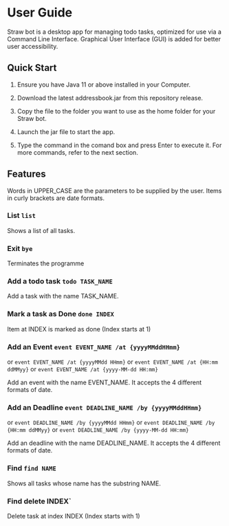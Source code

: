 # User Guide

Straw bot is a desktop app for managing todo tasks, optimized for use via a Command Line Interface.
Graphical User Interface (GUI) is added for better user accessibility.

## Quick Start

1. Ensure you have Java 11 or above installed in your Computer.

2. Download the latest addressbook.jar from this repository release.

3. Copy the file to the folder you want to use as the home folder for your Straw bot.

4. Launch the jar file to start the app.

5. Type the command in the comand box and press Enter to execute it. For more commands, refer to the next section.

## Features 
Words in UPPER_CASE are the parameters to be supplied by the user.
Items in curly brackets are date formats.

### List `list`

Shows a list of all tasks.

### Exit `bye`

Terminates the programme

### Add a todo task `todo TASK_NAME`

Add a task with the name TASK_NAME.

### Mark a task as Done `done INDEX`

Item at INDEX is marked as done (Index starts at 1)

### Add an Event `event EVENT_NAME /at {yyyyMMddHHmm}`
or `event EVENT_NAME /at {yyyyMMdd HHmm}`
or `event EVENT_NAME /at {HH:mm ddMMyy}`
or `event EVENT_NAME /at {yyyy-MM-dd HH:mm}`

Add an event with the name EVENT_NAME. It accepts the 4 different formats of date.

### Add an Deadline `event DEADLINE_NAME /by {yyyyMMddHHmm}`
or `event DEADLINE_NAME /by {yyyyMMdd HHmm}`
or `event DEADLINE_NAME /by {HH:mm ddMMyy}`
or `event DEADLINE_NAME /by {yyyy-MM-dd HH:mm}`

Add an deadline with the name DEADLINE_NAME. It accepts the 4 different formats of date.

### Find `find NAME`

Shows all tasks whose name has the substring NAME.

### Find delete 	INDEX`

Delete task at index INDEX (Index starts with 1)
